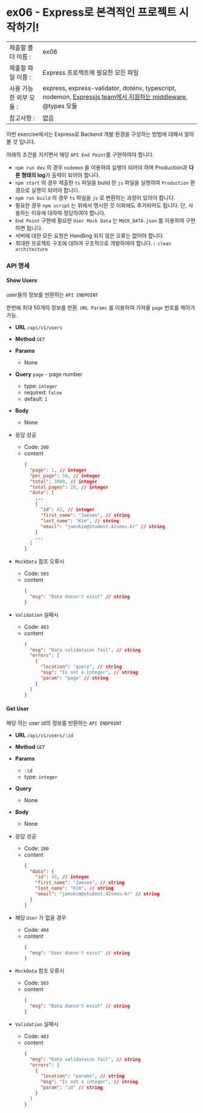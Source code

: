 # ex06 - Express로 본격적인 프로젝트 시작하기!

|                      |                                         |
| :--------------------| --------------------------------------- |
|   제출할 폴더 이름 :     |  ex06                                  |
|   제출할 파일 이름 :     | Express 프로젝트에 필요한 모든 파일 |
|   사용 가능한 외부 모듈 : |  express, express-validator, dotenv, typescript, nodemon, [Expressjs team에서 지원하는 middleware](http://expressjs.com/en/resources/middleware.html),  @types 모듈  |
|   참고사항 :           |  없음                                    |


이번 exercise에서는 Express로 Backend 개발 환경을 구성하는 방법에 대해서 알아 볼 것 입니다.

아래의 조건을 지키면서 해당 `API End Point`를 구현하여야 합니다.

- `npm run dev` 의 경우 `nodemon` 을 이용하여 실행이 되어야 하며 Production과 **다른 형태의 log**가 출력이 되어야 합니다.
- `npm start` 의 경우 제출한 `ts` 파일을 build 한 `js` 파일을 실행하여 `Production` 환경으로 실행이 되어야 합니다.
- `npm run build` 의 경우 `ts` 파일을 `js` 로 변환하는 과정이 있어야 합니다.
- 필요한 경우 `npm script` 는 위에서 명시한 것 이외에도 추가되어도 됩니다. 단, 사용하는 이유에 대하여 정당하여야 합니다.
- `End Point` 구현에 필요한 `User Mock Data` 는 `MOCK_DATA.json` 를 이용하여 구현 하면 됩니다.
- 서버에 대한 모든 요청은 Handling 되지 않은 오류는 없어야 합니다.
- 최대한 프로젝트 구조에 대하여 구조적으로 개발하여야 합니다. `ℹ️ clean architecture`

### API 명세

#### Show Users

user들의 정보를 반환하는 `API ENDPOINT`

한번에 최대 50개의 정보를 반환. `URL Params` 를 이용하여 가져올 `page` 번호를 제어가 가능.

- **URL**
  `/api/v1/users`
- **Method**
  `GET`
- **Params**
  - None
- **Query**
  `page` - page number
  - type: `integer`
  - required: `false`
  - default: `1`
- **Body**
  - None
- 응답 성공
  - Code: `200`
  - content
    ```json
    {
      "page": 1, // integer
      "per_page": 50, // integer
      "total": 1000, // integer
      "total_pages": 20, // integer
      "data": [
        ...
        {
          "id": 42, // integer
          "first_name": "Jaeseo", // string
          "last_name": "Kim", // string
          "email": "jaeskim@student.42seou.kr" // string
        }
        ...
      ]
    }
    ```

- `MockData` 참조 오류시
  - Code: `503`
  - content
    ```json
    {
      "msg": "Data doesn't exist" // string
    }
    ```
- `Validation` 실패시
  - Code: `403`
  - content
    ```json
    {
      "msg": "Data validataion fail", // string
      "errors": [
        {
          "location": "query", // string
          "msg": "Is not a integer", // string
          "param": "page" // string
        }
      ]
    }
    ```

#### Get User

해당 하는 user id의 정보를 반환하는 `API ENDPOINT`

- **URL**
  `/api/v1/users/:id`
- **Method**
  `GET`
- **Params**
  - `:id`
  - type: `integer`
- **Query**
  - None
- **Body**
  - None
- 응답 성공
  - Code: `200`
  - content
    ```json
    {
      "data": {
        "id": 42, // integer
        "first_name": "Jaeseo", // string
        "last_name": "Kim", // string
        "email": "jaeskim@student.42seou.kr" // string
      }
    }
    ```

- 해당 `User` 가 없을 경우
  - Code: `404`
  - content
    ```json
    {
      "msg": "User doesn't exist" // string
    }
    ```
- `MockData` 참조 오류시
  - Code: `503`
  - content
    ```json
    {
      "msg": "Data doesn't exist" // string
    }
    ```
- `Validation` 실패시
  - Code: `403`
  - content
    ```json
    {
      "msg": "Data validataion fail", // string
      "errors": [
        {
          "location": "params", // string
          "msg": "Is not a integer", // string
          "param": "id" // string
        }
      ]
    }
    ```
